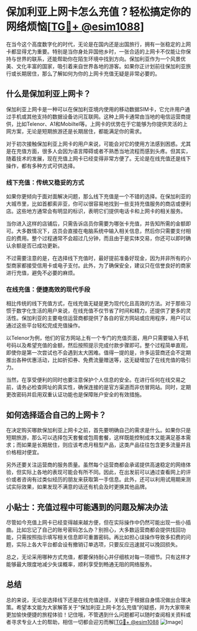 # 保加利亚上网卡怎么充值？轻松搞定你的网络烦恼[[TG💪+ @esim1088](https://t.me/s/esim1088)]

在当今这个高度数字化的时代，无论是在国内还是出国旅行，拥有一张稳定的上网卡都显得尤为重要。特别是当你身处异国他乡时，一张合适的上网卡不仅能让你保持与世界的联系，还能帮助你在陌生环境中找到方向。保加利亚作为一个风景优美、文化丰富的国家，吸引着来自世界各地的游客。如果你正计划前往保加利亚旅行或长期居住，那么了解如何为你的上网卡充值无疑是非常必要的。

## 什么是保加利亚上网卡？

保加利亚上网卡是一种可以在保加利亚境内使用的移动数据SIM卡，它允许用户通过手机或其他支持的数据设备访问互联网。这种上网卡通常由当地的电信运营商提供，比如Telenor、A1和Mobiltel等。上网卡的优势在于它能够为你提供灵活的上网方案，无论是短期旅游还是长期居住，都能满足你的需求。

对于初次接触保加利亚上网卡的用户来说，可能会对它的使用方法感到困惑。尤其是在充值方面，很多人会因为语言障碍或者不熟悉当地流程而感到头疼。但其实，随着技术的发展，现在充值上网卡已经变得非常方便了。无论是在线充值还是线下操作，都有多种方式可供选择。

### 线下充值：传统又稳妥的方式

如果你更倾向于面对面解决问题，那么线下充值是一个不错的选择。在保加利亚的大城市里，比如首都索非亚，你可以很容易地找到一些支持充值服务的商店或便利店。这些地方通常会有明显的标识，表明它们提供电话卡和上网卡的相关服务。

当你进入这样的店铺后，只需告诉店员你需要为哪张卡充值，并告知所需的金额即可。大多数情况下，店员会直接在电脑系统中输入相关信息，然后你只需要支付相应的费用。整个过程通常不会超过几分钟，而且由于是实体交易，你还可以即时确认余额是否已成功更新。

不过需要注意的是，在选择线下充值时，最好提前准备好现金，因为并非所有的小型商家都接受信用卡或电子支付。此外，为了确保安全，建议只在信誉良好的商家进行充值，避免不必要的麻烦。

### 在线充值：便捷高效的现代手段

相比传统的线下充值方式，在线充值无疑是更为现代化且高效的方法。对于那些习惯于数字化生活的用户来说，在线充值不仅节省了时间和精力，还提供了更多的灵活性。保加利亚的主要电信运营商都提供了各自的官方网站或应用程序，用户可以通过这些平台轻松完成充值操作。

以Telenor为例，他们的官方网站上有一个专门的充值页面，用户只需要输入手机号码以及希望充值的金额，然后按照提示完成付款步骤即可。整个过程简单直观，即使你是第一次尝试也不会遇到太大困难。值得一提的是，许多运营商还会不定期推出各种优惠活动，比如折扣券、免费流量赠送等，这无疑增加了在线充值的吸引力。

当然，在享受便利的同时也要注意保护个人信息的安全。在进行任何在线交易之前，请务必检查网址的真实性，确保连接的是官方渠道而非仿冒网站。同时，定期更改密码并启用双重认证功能也是保障账户安全的有效措施。

## 如何选择适合自己的上网卡？

在决定购买哪款保加利亚上网卡之前，首先要明确自己的需求是什么。如果你只是短期旅游，那么可以选择包天套餐或包周套餐，这样既能控制成本又能满足基本需求；而如果是长期居住，则应该考虑月租型产品，这类产品往往包含更多流量并且价格相对便宜。

另外还要关注运营商的服务质量。虽然每个运营商都会承诺提供高速稳定的网络体验，但实际上各地的表现可能会有所不同。因此，在出发前可以通过查看网上的评价或者咨询有过类似经历的朋友来获取第一手信息。此外，还可以利用试用期来测试实际效果，如果发现不满意的话还有机会及时更换其他品牌。

## 小贴士：充值过程中可能遇到的问题及解决办法

尽管如今充值上网卡已经变得越来越方便，但在实际操作中仍然可能出现一些小插曲。比如忘记了自己的账号密码怎么办？别担心，大多数运营商都会提供找回功能，只需按照指示填写相关信息即可重置密码。再比如担心误操作导致多扣费的问题，实际上各大平台都会设有撤销订单选项，只要反应迅速就可以挽回损失。

总之，无论采用哪种方式充值，都要保持耐心并仔细核对每一项细节。只有这样才能够最大限度地减少失误概率，顺利享受到畅通无阻的网络服务。

## 总结

总的来说，无论是选择线下还是在线充值途径，关键在于根据自身情况做出合理决策。希望本文能为大家解答关于“保加利亚上网卡怎么充值”的疑惑，并为大家带来更加愉快便捷的旅程体验！记住哦，不管遇到什么问题都可以随时查阅相关资料或者寻求专业人士的帮助，相信一切都会迎刃而解[[TG💪+ @esim1088](https://t.me/s/esim1088) ![Image](https://i.postimg.cc/4NQfJmqS/Snipaste-2025-05-13-00-14-12.png)]